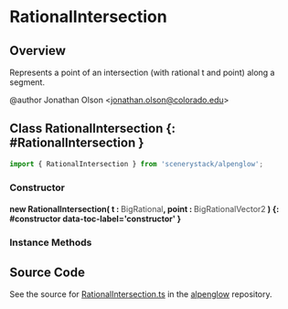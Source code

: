 # RationalIntersection

## Overview

Represents a point of an intersection (with rational t and point) along a segment.

@author Jonathan Olson &lt;jonathan.olson@colorado.edu&gt;

## Class RationalIntersection {: #RationalIntersection }


```js
import { RationalIntersection } from 'scenerystack/alpenglow';
```
### Constructor

#### new RationalIntersection( t : <span style="font-weight: 400; opacity: 80%;">BigRational</span>, point : <span style="font-weight: 400; opacity: 80%;">BigRationalVector2</span> ) {: #constructor data-toc-label='constructor' }

### Instance Methods





## Source Code

See the source for [RationalIntersection.ts](https://github.com/phetsims/alpenglow/blob/main/js/cag/RationalIntersection.ts) in the [alpenglow](https://github.com/phetsims/alpenglow) repository.
